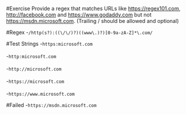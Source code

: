 #Exercise
Provide a regex that matches URLs like https://regex101.com, http://facebook.com and https://www.godaddy.com but not https://msdn.microsoft.com. (Trailing / should be allowed and optional)


#Regex
-`/http(s?):((\/\/)?)((www\.)?)[0-9a-zA-Z]*\.com/`



#Test Strings
-`https:microsoft.com`<br >   
-`http:microsoft.com`<br >   
-`http://microsoft.com`<br >   
-`https://microsoft.com`<br >   
-`https://www.microsoft.com`

#Failed
-`https://msdn.microsoft.com`
